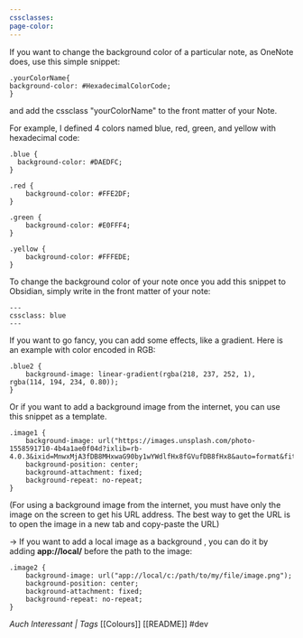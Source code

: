 ```yaml
---
cssclasses: 
page-color:
---
```


If you want to change the background color of a particular note, as OneNote does, use this simple snippet:
```
.yourColorName{ 
background-color: #HexadecimalColorCode;
}
```

and add the cssclass "yourColorName" to the front matter of your Note.

For example, I defined 4 colors named blue, red, green, and yellow with hexadecimal code:

```
.blue {
  background-color: #DAEDFC;
}

.red {
	background-color: #FFE2DF;
}

.green {
	background-color: #E0FFF4;
}

.yellow {
	background-color: #FFFEDE;
}
```

To change the background color of your note once you add this snippet to Obsidian, simply write in the front matter of your note:

```
---
cssclass: blue
---
```

If you want to go fancy, you can add some effects, like a gradient. Here is an example with color encoded in RGB:

```
.blue2 {
	background-image: linear-gradient(rgba(218, 237, 252, 1), rgba(114, 194, 234, 0.80));
}
```

Or if you want to add a background image from the internet, you can use this snippet as a template.

```
.image1 {
	background-image: url("https://images.unsplash.com/photo-1558591710-4b4a1ae0f04d?ixlib=rb-4.0.3&ixid=MnwxMjA3fDB8MHxwaG90by1wYWdlfHx8fGVufDB8fHx8&auto=format&fit=crop&w=774&q=80");
	background-position: center;
	background-attachment: fixed;
	background-repeat: no-repeat;
}
```

(For using a background image from the internet, you must have only the image on the screen to get his URL address. The best way to get the URL is to open the image in a new tab and copy-paste the URL)

→ If you want to add a local image as a background , you can do it by adding **app://local/** before the path to the image:

```
.image2 {
	background-image: url("app://local/c:/path/to/my/file/image.png");
	background-position: center;
	background-attachment: fixed;
	background-repeat: no-repeat;
}
```

*Auch Interessant | Tags*
[[Colours]] [[README]]
#dev 